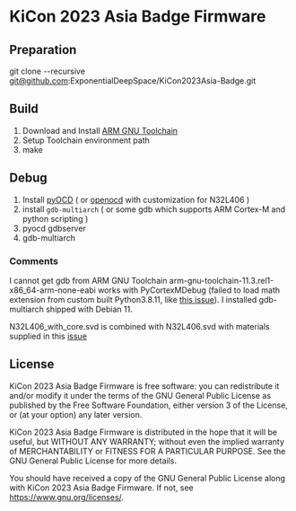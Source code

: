 # KiCon 2023 Asia Badge Firmware

## Preparation
git clone --recursive git@github.com:ExponentialDeepSpace/KiCon2023Asia-Badge.git

## Build
1. Download and Install [ARM GNU Toolchain](https://developer.arm.com/Tools%20and%20Software/GNU%20Toolchain)
1. Setup Toolchain environment path
1. make

## Debug

1. Install [pyOCD](pyocd.io/) ( or [openocd](openocd.org) with customization for N32L406 )
1. install `gdb-multiarch` ( or some gdb which supports ARM Cortex-M and python scripting )
1. pyocd gdbserver
1. gdb-multiarch

### Comments
I cannot get gdb from ARM GNU Toolchain arm-gnu-toolchain-11.3.rel1-x86_64-arm-none-eabi works with PyCortexMDebug (failed to load math extension from custom built Python3.8.11, like [this issue](https://github.com/clearlinux/distribution/issues/2234)). I installed gdb-multiarch shipped with Debian 11.

N32L406_with_core.svd is combined with N32L406.svd with materials supplied in this [issue](https://github.com/ARM-software/CMSIS_5/issues/844)

## License
KiCon 2023 Asia Badge Firmware is free software: you can redistribute it and/or modify it under the terms of the GNU General Public License as published by the Free Software Foundation, either version 3 of the License, or (at your option) any later version.

KiCon 2023 Asia Badge Firmware is distributed in the hope that it will be useful, but WITHOUT ANY WARRANTY; without even the implied warranty of MERCHANTABILITY or FITNESS FOR A PARTICULAR PURPOSE. See the GNU General Public License for more details.

You should have received a copy of the GNU General Public License along with KiCon 2023 Asia Badge Firmware. If not, see <https://www.gnu.org/licenses/>. 
